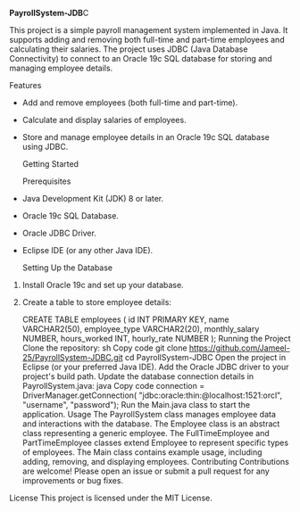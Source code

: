   **PayrollSystem-JDB**C

This project is a simple payroll management system implemented in Java. It supports adding and removing both full-time and part-time employees and calculating their salaries. 
The project uses JDBC (Java Database Connectivity) to connect to an Oracle 19c SQL database for storing and managing employee details.

   Features
- Add and remove employees (both full-time and part-time).
- Calculate and display salaries of employees.
- Store and manage employee details in an Oracle 19c SQL database using JDBC.

   Getting Started

    Prerequisites
- Java Development Kit (JDK) 8 or later.
- Oracle 19c SQL Database.
- Oracle JDBC Driver.
- Eclipse IDE (or any other Java IDE).

    Setting Up the Database
1. Install Oracle 19c and set up your database.
2. Create a table to store employee details:

   CREATE TABLE employees (
       id INT PRIMARY KEY,
       name VARCHAR2(50),
       employee_type VARCHAR2(20),
       monthly_salary NUMBER,
       hours_worked INT,
       hourly_rate NUMBER
   );
Running the Project
Clone the repository:
sh
Copy code
git clone https://github.com/Jameel-25/PayrollSystem-JDBC.git
cd PayrollSystem-JDBC
Open the project in Eclipse (or your preferred Java IDE).
Add the Oracle JDBC driver to your project's build path.
Update the database connection details in PayrollSystem.java:
java
Copy code
connection = DriverManager.getConnection(
    "jdbc:oracle:thin:@localhost:1521:orcl", "username", "password");
Run the Main.java class to start the application.
Usage
The PayrollSystem class manages employee data and interactions with the database.
The Employee class is an abstract class representing a generic employee.
The FullTimeEmployee and PartTimeEmployee classes extend Employee to represent specific types of employees.
The Main class contains example usage, including adding, removing, and displaying employees.
Contributing
Contributions are welcome! Please open an issue or submit a pull request for any improvements or bug fixes.

License
This project is licensed under the MIT License.
